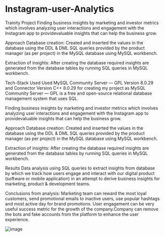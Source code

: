 # Instagram-user-Analytics
 Trainity Project
Finding business insights by marketing and investor metrics which involves analyzing
user interactions and engagement with the Instagram app to providevaluable insights 
that can help the business grow.

Approach
Database creation: Created and inserted the values in the database using the DDL & DML SQL 
queries provided by the product manager (as per project) in the MySQL database using MySQL workbench.

Extraction of insights: 
After creating the database required insights are generated from the database tables by running SQL 
queries in MySQL workbench.

Tech-Stack Used
Used MySQL Community Server — GPL Version 8.0.29 and Connector Version C++ 8.0.29 for creating my
project as MySQL Community Server — GPL is a free and open-source relational database management 
system that uses SQL.

Finding business insights by marketing and investor metrics which involves analyzing
user interactions and engagement with the Instagram app to providevaluable insights 
that can help the business grow.

Approach
Database creation: Created and inserted the values in the database using the DDL & DML SQL 
queries provided by the product manager (as per project) in the MySQL database using MySQL workbench.

Extraction of insights: 
After creating the database required insights are generated from the database tables by running SQL 
queries in MySQL workbench.

Results
Data analysis using SQL queries to extract insights from database by which we track how users engage and 
interact with our digital product (software or mobile application) in an attempt to derive business insights 
for marketing, product & development teams.

Conclusions from analysis:
Marketing team can reward the most loyal customers, send promotional emails to inactive users, use popular 
hashtags and most active day for brand promotions. User engagement can be very useful success metric for 
the growth of the company.Company can remove the bots and fake accounts from the platform to enhance the user 
experience.

![image](https://github.com/user-attachments/assets/d7e6a860-8535-42cb-ab36-cb7ff435a587)
